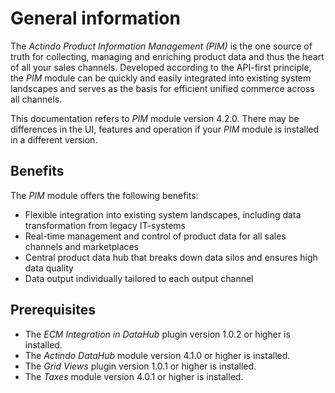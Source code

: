 # General information

The *Actindo Product Information Management (PIM)* is the one source of truth for collecting, managing and enriching product data and thus the heart of all your sales channels. Developed according to the API-first principle, the *PIM* module can be quickly and easily integrated into existing system landscapes and serves as the basis for efficient unified commerce across all channels.

This documentation refers to *PIM* module version 4.2.0. There may be differences in the UI, features and operation if your *PIM* module is installed in a different version.


## Benefits

The *PIM* module offers the following benefits:
- Flexible integration into existing system landscapes, including data transformation from legacy IT-systems
- Real-time management and control of product data for all sales channels and marketplaces
- Central product data hub that breaks down data silos and ensures high data quality
- Data output individually tailored to each output channel


## Prerequisites

- The *ECM Integration in DataHub* plugin version 1.0.2 or higher is installed.
- The *Actindo DataHub* module version 4.1.0 or higher is installed.
- The *Grid Views* plugin version 1.0.1 or higher is installed.
- The *Taxes* module version 4.0.1 or higher is installed.
